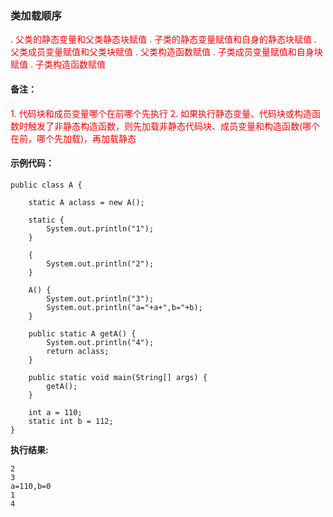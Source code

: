 ### 类加载顺序

  <font color=#FF0000> . 父类的静态变量和父类静态块赋值 </font>
  <font color=#FF0000> . 子类的静态变量赋值和自身的静态块赋值 </font>
  <font color=#FF0000> . 父类成员变量赋值和父类块赋值 </font>
  <font color=#FF0000> . 父类构造函数赋值 </font>
  <font color=#FF0000> . 子类成员变量赋值和自身块赋值 </font>
  <font color=#FF0000> . 子类构造函数赋值 </font>
  
#### 备注：
<font color=#FF0000> 1. 代码块和成员变量哪个在前哪个先执行 </font>
<font color=#FF0000> 2. 如果执行静态变量、代码块或构造函数时触发了非静态构造函数，则先加载非静态代码块、成员变量和构造函数(哪个在前，哪个先加载)，再加载静态 </font>

#### 示例代码：
```
public class A {

    static A aclass = new A();

    static {
        System.out.println("1");
    }

    {
        System.out.println("2");
    }

    A() {
        System.out.println("3");
        System.out.println("a="+a+",b="+b);
    }

    public static A getA() {
        System.out.println("4");
        return aclass;
    }

    public static void main(String[] args) {
        getA();
    }

    int a = 110;
    static int b = 112;
}
```

**执行结果:**

    2
    3
    a=110,b=0
    1
    4

